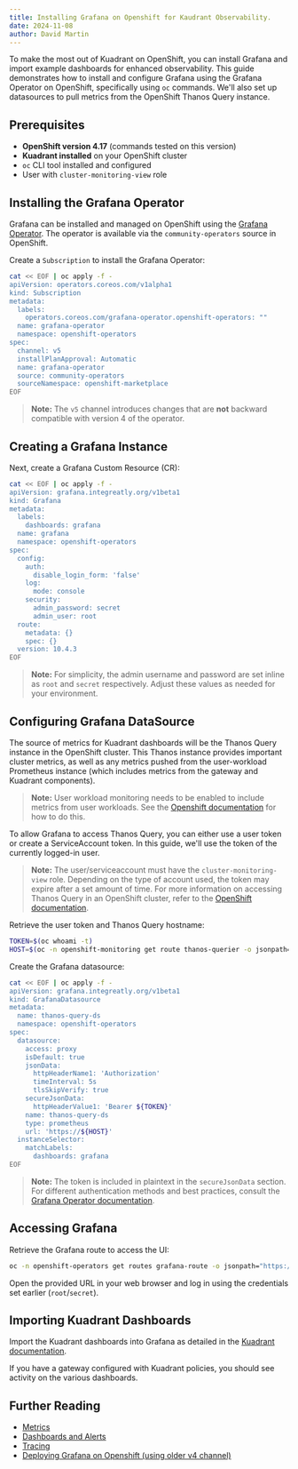 ```yaml
---
title: Installing Grafana on Openshift for Kaudrant Observability. 
date: 2024-11-08
author: David Martin
---
```


To make the most out of Kuadrant on OpenShift, you can install Grafana and import example dashboards for enhanced observability. This guide demonstrates how to install and configure Grafana using the Grafana Operator on OpenShift, specifically using `oc` commands. We'll also set up datasources to pull metrics from the OpenShift Thanos Query instance.

## Prerequisites

- **OpenShift version 4.17** (commands tested on this version)
- **Kuadrant installed** on your OpenShift cluster
- `oc` CLI tool installed and configured
- User with `cluster-monitoring-view` role

## Installing the Grafana Operator

Grafana can be installed and managed on OpenShift using the [Grafana Operator](https://grafana.github.io/grafana-operator/). The operator is available via the `community-operators` source in OpenShift.

Create a `Subscription` to install the Grafana Operator:

```bash
cat << EOF | oc apply -f -
apiVersion: operators.coreos.com/v1alpha1
kind: Subscription
metadata:
  labels:
    operators.coreos.com/grafana-operator.openshift-operators: ""
  name: grafana-operator
  namespace: openshift-operators
spec:
  channel: v5
  installPlanApproval: Automatic
  name: grafana-operator
  source: community-operators
  sourceNamespace: openshift-marketplace
EOF
```

> **Note:** The `v5` channel introduces changes that are **not** backward compatible with version 4 of the operator.

## Creating a Grafana Instance

Next, create a Grafana Custom Resource (CR):

```bash
cat << EOF | oc apply -f -
apiVersion: grafana.integreatly.org/v1beta1
kind: Grafana
metadata:
  labels:
    dashboards: grafana
  name: grafana
  namespace: openshift-operators
spec:
  config:
    auth:
      disable_login_form: 'false'
    log:
      mode: console
    security:
      admin_password: secret
      admin_user: root
  route:
    metadata: {}
    spec: {}
  version: 10.4.3
EOF
```

> **Note:** For simplicity, the admin username and password are set inline as `root` and `secret` respectively. Adjust these values as needed for your environment.

## Configuring Grafana DataSource

The source of metrics for Kuadrant dashboards will be the Thanos Query instance in the OpenShift cluster. This Thanos instance provides important cluster metrics, as well as any metrics pushed from the user-workload Prometheus instance (which includes metrics from the gateway and Kuadrant components).

> **Note:** User workload monitoring needs to be enabled to include metrics from user workloads. See the [Openshift documentation](https://docs.openshift.com/container-platform/4.17/observability/monitoring/enabling-monitoring-for-user-defined-projects.html) for how to do this.

To allow Grafana to access Thanos Query, you can either use a user token or create a ServiceAccount token. In this guide, we'll use the token of the currently logged-in user.

> **Note:** The user/serviceaccount must have the `cluster-monitoring-view` role. Depending on the type of account used, the token may expire after a set amount of time. For more information on accessing Thanos Query in an OpenShift cluster, refer to the [OpenShift documentation](https://docs.openshift.com/container-platform/4.15/observability/monitoring/accessing-third-party-monitoring-apis.html#accessing-metrics-from-outside-cluster_accessing-monitoring-apis-by-using-the-cli).

Retrieve the user token and Thanos Query hostname:

```bash
TOKEN=$(oc whoami -t)
HOST=$(oc -n openshift-monitoring get route thanos-querier -o jsonpath={.status.ingress[].host})
```

Create the Grafana datasource:

```bash
cat << EOF | oc apply -f -
apiVersion: grafana.integreatly.org/v1beta1
kind: GrafanaDatasource
metadata:
  name: thanos-query-ds
  namespace: openshift-operators
spec:
  datasource:
    access: proxy
    isDefault: true
    jsonData:
      httpHeaderName1: 'Authorization'
      timeInterval: 5s
      tlsSkipVerify: true
    secureJsonData:
      httpHeaderValue1: 'Bearer ${TOKEN}'
    name: thanos-query-ds
    type: prometheus
    url: 'https://${HOST}'
  instanceSelector:
    matchLabels:
      dashboards: grafana
EOF
```

> **Note:** The token is included in plaintext in the `secureJsonData` section. For different authentication methods and best practices, consult the [Grafana Operator documentation](https://grafana.github.io/grafana-operator/docs/quick-start/).

## Accessing Grafana

Retrieve the Grafana route to access the UI:

```bash
oc -n openshift-operators get routes grafana-route -o jsonpath="https://{.status.ingress[].host}"
```

Open the provided URL in your web browser and log in using the credentials set earlier (`root`/`secret`).

## Importing Kuadrant Dashboards

Import the Kuadrant dashboards into Grafana as detailed in the [Kuadrant documentation](https://docs.kuadrant.io/latest/kuadrant-operator/doc/observability/examples/).

If you have a gateway configured with Kuadrant policies, you should see activity on the various dashboards.

## Further Reading

- [Metrics](https://docs.kuadrant.io/latest/kuadrant-operator/doc/observability/metrics/)
- [Dashboards and Alerts](https://docs.kuadrant.io/latest/kuadrant-operator/doc/observability/examples/)
- [Tracing](https://docs.kuadrant.io/latest/kuadrant-operator/doc/observability/tracing/)
- [Deploying Grafana on Openshift (using older v4 channel)](https://cloud.redhat.com/experts/o11y/ocp-grafana/)

